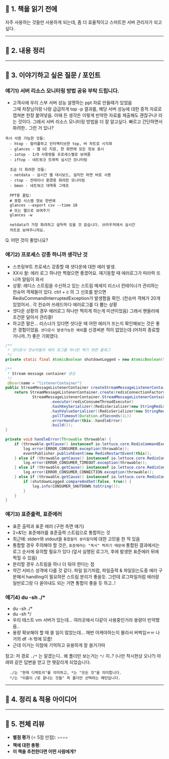 

## 🧠 1. 책을 읽기 전에
자주 사용하는 것들만 사용하게 되는데, 
좀 더 효율적이고 스마트한 서버 관리자가 되고 싶다. 

---

## 📂 2. 내용 정리 



---

## 💬 3. 이야기하고 싶은 질문 / 포인트



### 얘기1) 서버 리소스 모니터링 방법 공유 부탁 드립니다.
- 고객사에 우리 스부 서버 성능 설명하는 ppt 자료 만들때가 있었음  
  그때 차장님이랑 나랑 급급하게 top -p <PID> 결과를, 해당 서버 성능에 대한 증적 자료로 캡쳐본 한장 붙여넣음.  이때 든 생각은 이렇게 빈약한 자료를 제출해도 괜찮구나! 라는 것이다. 그래서 서버 리소스 모니터링 방법을 더 잘 알고싶다. 빠르고 간단하면서 화려한.. 그런 거 있나? 

```
즉시 사용 가능한 것들:
  - htop - 컬러풀하고 인터랙티브한 top, 바 차트로 시각화
  - glances - 웹 UI 지원, 한 화면에 모든 정보 표시
  - iotop - I/O 사용량을 프로세스별로 보여줌
  - iftop - 네트워크 트래픽 실시간 모니터링

  조금 더 화려한 것들:
  - netdata - 실시간 웹 대시보드, 설치만 하면 바로 사용
  - ctop - 컨테이너 환경용 화려한 모니터링
  - bmon - 네트워크 대역폭 그래프

  PPT용 꿀팁:
  # 종합 시스템 정보 한번에
  glances --export csv --time 10
  # 또는 웹으로 보여주기
  glances -w

  netdata가 가장 화려하고 설득력 있을 것 같습니다. 브라우저에서 실시간
  차트로 보여주니까요.
```
Q. 어떤 것이 좋았나요? 


### 얘기2) 프로세스 강종 하니까 생각난 것
- 스프링부트 프로세스 강종할 때 셧다운에 대한 에러 발생. 
- XX사 왈: 에러 로그 하나만 찍혔으면 좋겠어요. 재기동할 때 에러로그가 따라락 뜨니까 알림이 와서
- 상황: 레디스 스트림을 수신하고 있는 스트림 메세지 리스너 컨테이너가 관리하는 컨슈머 객체들이 있다. ctrl + c 의 그 신호를 받으면 RedisCommandInterruptedException가 발생함을 확인. (컨슈머 객체가 20개 있었어서.. 각 컨슈머 쓰레드마다 에러로그를 다 뿜는 상황 
- 셧다운 상황의 경우 에러로그 하나만 찍히게 하는게 미션이었음) 그래서 핸들러에 조건문 달아서 관리중!
- 하고픈 말은... 리스너가 있다면 셧다운 때 어떤 에러가 뜨는지 확인해보는 것은 좋은 경험이었음. `셧다운시 발생가능한 예외`를 신경써본 적이 없었는데 (어차피 종료할거니까..?) 좋은 기회였다.


```java
/**  
 * 셧다운시 컨슈머들의 에러 로그를 하나만 찍기 위한 플래그  
 */  
private static final AtomicBoolean shutdownLogged = new AtomicBoolean(false);  
  
/**  
 * Stream message container 생성  
 */
 @Bean(name = "listenerContainer")  
public StreamMessageListenerContainer createStreamMessageListenerContainer() {  
    return StreamMessageListenerContainer.create(redisConnectionFactory,  
            StreamMessageListenerContainer.StreamMessageListenerContainerOptions.builder()  
                    .executor(redisConsumeThreadExecutor)  
                    .hashKeySerializer((RedisSerializer)new StringRedisSerializer(StandardCharsets.UTF_8))  
                    .hashValueSerializer((RedisSerializer)new StringRedisSerializer(StandardCharsets.UTF_8))  
                    .pollTimeout(Duration.ofSeconds(1L))  
                    .errorHandler(this::handleError)  
                    .build());  
}  
  
private void handleError(Throwable throwable) {  
    if (throwable.getCause() instanceof io.lettuce.core.RedisCommandExecutionException) {  
        log.error(ERROR_CONSUMER.exception(throwable));  
        eventPublisher.publishEvent(new RedisRestartEvent(this));  
    } else if (throwable.getCause() instanceof io.lettuce.core.RedisCommandTimeoutException) {  
        log.error(ERROR_CONSUMER_TIMEOUT.exception(throwable));  
    } else if (throwable.getCause() instanceof io.lettuce.core.RedisConnectionException) {  
        log.error(ERROR_CONSUMER_CONNECTION.exception(throwable));  
    } else if (throwable.getCause() instanceof io.lettuce.core.RedisCommandInterruptedException){   // here!!
        if (shutdownLogged.compareAndSet(false, true)) {  
            log.info(CONSUMER_SHUTDOWN.toString());  
        }  
    }  
}
```

### 얘기3) 표준출력, 표준에러
- 표준 출력과 표준 에러 (구현 측면 얘기)
- 2>&1는 표준에러를 표준출력 스트림으로 통합하는 것
- 최근에: stderr와 stdout을 `통합할지 분리할지`에 대한 고민을 한 적 있음
- 통합할 경우 주의해야 할 것은, `표준에러는 "즉시" 찍히기 때문에` 통합된 결과에서는 로그 순서에 유의할 필요가 있다 (앞서 실행된 로그가, 후에 발생한 표준에러 뒤에 찍힐 수 있음) 
- 분리할 경우 스트림을 하나 더 둬야 한다는 점
- 약간 서비스 성격에 다를 것 같다. 파일 읽기처럼, 파일출력 & 파일읽는도중 에러 구분해서 handling이 필요하믄 스트림 분리가 좋을듯. 그런데 로그파일처럼 에러랑 일반로그랑 다 쏟아내도 되는 거면 통합이 좋을 듯 하고..!

### 얘기4) du -sh ./*
- du -sh ./*
- du -sh */
- 우리 테스트 vm 서버가 있는데... 여러곳에서 다같이 사용중인거라 용량이 빈약했음.. 
- 용량 확보해야 할 때 쓸 일이 많았는데... 매번 어캐야하는지 몰라서 버벅임ㅠㅠ 나 거의 df -h 밖에 모름!
- 근데 이거는 이참에 기억하고 유용하게 잘 쓸거가따

참고: 
저 경로 `./*` 는 알겠는디.. 왜 폴더만 보는거는 `*/`  지..? (나만 착시현상 오나?)
아래와 같은 답변을 얻고 안 헷갈리게 되었습니다.
```
  ./는 "현재 디렉토리"를 의미하고, *는 "모든 것"을 의미합니다.
  */는 "이름이 /로 끝나는 것들" 즉 폴더만 선택하는 패턴입니다.
```

---

## 🎯 4. 정리 & 적용 아이디어


---

## 🌟 5. 전체 리뷰

- **별점 평가** (⭐️ 5점 만점): `⭐️⭐️⭐️⭐️`
- **책에 대한 총평**:
- **이 책을 추천한다면 어떤 사람에게?**
